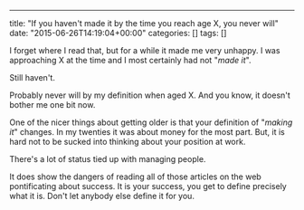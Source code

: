 ---
title: "If you haven't made it by the time you reach age X, you never will"
date: "2015-06-26T14:19:04+00:00"
categories: []
tags: []

I forget where I read that, but for a while it made me very unhappy. I was approaching X at the time and I most certainly had not "<em>made it</em>".

Still haven't.

Probably never will by my definition when aged X. And you know, it doesn't bother me one bit now.

One of the nicer things about getting older is that your definition of "<em>making it</em>" changes. In my twenties it was about money for the most part. But, it is hard not to be sucked into thinking about your position at work.

There's a lot of status tied up with managing people.

It does show the dangers of reading all of those articles on the web pontificating about success. It is your success, you get to define precisely what it is. Don't let anybody else define it for you.
